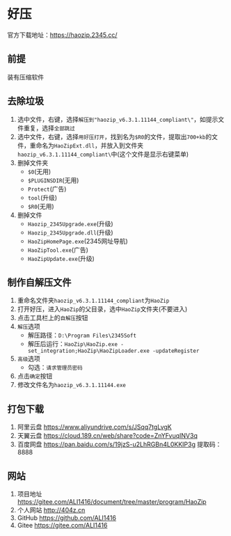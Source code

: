 # 好压

官方下载地址：<https://haozip.2345.cc/>

## 前提

装有压缩软件

## 去除垃圾

1. 选中文件，右键，选择`解压到"haozip_v6.3.1.11144_compliant\"`，如提示文件重复，选择`全部跳过`
2. 选中文件，右键，选择`用好压打开`，找到名为`$R0`的文件，提取出`700+kb`的文件，重命名为`HaoZipExt.dll`，并放入到文件夹`haozip_v6.3.1.11144_compliant\`中(这个文件是显示右键菜单)
3. 删掉文件夹
   - `$0`(无用)
   - `$PLUGINSDIR`(无用)
   - `Protect`(广告)
   - `tool`(升级)
   - `$R0`(无用)
4. 删掉文件
   - `Haozip_2345Upgrade.exe`(升级)
   - `Haozip_2345Upgrade.dll`(升级)
   - `HaoZipHomePage.exe`(2345网址导航)
   - `HaoZipTool.exe`(广告)
   - `HaoZipUpdate.exe`(升级)

## 制作自解压文件

1. 重命名文件夹`haozip_v6.3.1.11144_compliant`为`HaoZip`
2. 打开好压，进入`HaoZip`的父目录，选中`HaoZip`文件夹(不要进入)
3. 点击工具栏上的`自解压`按钮
4. `解压`选项
   - 解压路径：`D:\Program Files\2345Soft`
   - 解压后运行：`HaoZip\HaoZip.exe -set_integration;HaoZip\HaoZipLoader.exe -updateRegister`
5. `高级`选项
   - 勾选：`请求管理员密码`
6. 点击`确定`按钮
7. 修改文件名为`haozip_v6.3.1.11144.exe`

## 打包下载

1. 阿里云盘 <https://www.aliyundrive.com/s/JSqq7tgLvgK>
2. 天翼云盘 <https://cloud.189.cn/web/share?code=ZnYFvuqINV3q>
3. 百度网盘 <https://pan.baidu.com/s/19jzS-u2LhRGBn4L0KKIP3g> 提取码：8888

## 网站

1. 项目地址 <https://gitee.com/ALI1416/document/tree/master/program/HaoZip>
2. 个人网站 <http://404z.cn>
3. GitHub <https://github.com/ALI1416>
4. Gitee <https://gitee.com/ALI1416>

